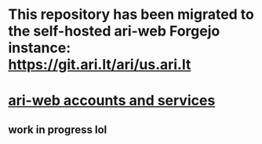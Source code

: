 # This repository has been migrated to the self-hosted ari-web Forgejo instance: <https://git.ari.lt/ari/us.ari.lt>
# [ari-web accounts and services](https://us.ari.lt/)

## work in progress lol
